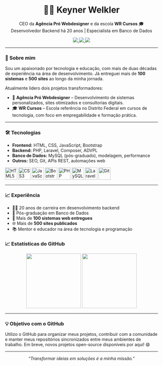 <h1 align="center">👨‍💻 Keyner Welkler</h1>

<p align="center">
  CEO da <strong>Agência Pró Webdesigner</strong> e da escola <strong>WR Cursos</strong> 🎓<br>
  Desenvolvedor Backend há 20 anos | Especialista em Banco de Dados
</p>

<p align="center">
  <a href="https://www.keyner.dev.br" target="_blank">
    <img src="https://img.shields.io/badge/Portfólio-000?style=for-the-badge&logo=google-chrome&logoColor=white" />
  </a>
  <a href="https://www.linkedin.com/in/keynerwelkler" target="_blank">
    <img src="https://img.shields.io/badge/LinkedIn-0A66C2?style=for-the-badge&logo=linkedin&logoColor=white" />
  </a>
  <a href="https://www.instagram.com/keynerwelkler" target="_blank">
    <img src="https://img.shields.io/badge/Instagram-E4405F?style=for-the-badge&logo=instagram&logoColor=white" />
  </a>
</p>

---

### 👋 Sobre mim

Sou um apaixonado por tecnologia e educação, com mais de duas décadas de experiência na área de desenvolvimento. Já entreguei mais de **100 sistemas** e **500 sites** ao longo da minha jornada.

Atualmente lidero dois projetos transformadores:
- 🚀 **Agência Pró Webdesigner** – Desenvolvimento de sistemas personalizados, sites otimizados e consultorias digitais.
- 🎓 **WR Cursos** – Escola referência no Distrito Federal em cursos de tecnologia, com foco em empregabilidade e formação prática.

---

### 🛠️ Tecnologias 

- **Frontend:** HTML, CSS, JavaScript, Bootstrap
- **Backend:** PHP, Laravel, Composer, ADVPL
- **Banco de Dados:** MySQL (pós-graduado), modelagem, performance
- **Outros:** SEO, Git, APIs REST, automações web

<p align="left">
  <img src="https://cdn.jsdelivr.net/gh/devicons/devicon/icons/html5/html5-original.svg" width="40px" title="HTML5" />
  <img src="https://cdn.jsdelivr.net/gh/devicons/devicon/icons/css3/css3-original.svg" width="40px" title="CSS3" />
  <img src="https://cdn.jsdelivr.net/gh/devicons/devicon/icons/javascript/javascript-original.svg" width="40px" title="JavaScript" />
  <img src="https://cdn.jsdelivr.net/gh/devicons/devicon/icons/bootstrap/bootstrap-original.svg" width="40px" title="Bootstrap" />
  <img src="https://cdn.jsdelivr.net/gh/devicons/devicon/icons/php/php-original.svg" width="40px" title="PHP" />
  <img src="https://cdn.jsdelivr.net/gh/devicons/devicon/icons/mysql/mysql-original.svg" width="40px" title="MySQL" />
  <img src="https://cdn.jsdelivr.net/gh/devicons/devicon/icons/laravel/laravel-plain.svg" width="40px" title="Laravel" />
  <img src="https://cdn.jsdelivr.net/gh/devicons/devicon/icons/git/git-original.svg" width="40px" title="Git" />
</p>

---

### 📈 Experiência

- 👨‍💻 20 anos de carreira em desenvolvimento backend
- 🧠 Pós-graduação em Banco de Dados
- 🧩 Mais de **100 sistemas web entregues**
- 🌐 Mais de **500 sites publicados**
- 📚 Mentor e educador na área de tecnologia e programação


### 📈 Estatísticas do GitHub

<p align="center">
  <img height="180em" src="https://github-readme-stats.vercel.app/api?username=keynerwelkler&show_icons=true&theme=github_dark&count_private=true" />
  <img height="180em" src="https://github-readme-stats.vercel.app/api/top-langs/?username=keynerwelkler&layout=compact&langs_count=10&theme=github_dark" />
</p>

---

### 💡 Objetivo com o GitHub

Utilizo o GitHub para organizar meus projetos, contribuir com a comunidade e manter meus repositórios sincronizados entre meus ambientes de trabalho. Em breve, novos projetos open-source disponíveis por aqui! 😄

---

<p align="center">
  <em>“Transformar ideias em soluções é a minha missão.”</em>
</p>
